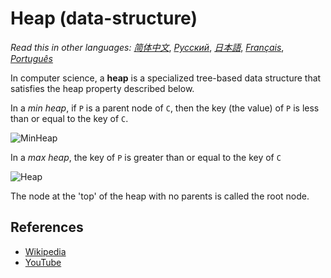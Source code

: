 # Heap (data-structure)

_Read this in other languages:_
[_简体中文_](README.zh-CN.md),
[_Русский_](README.ru-RU.md),
[_日本語_](README.ja-JP.md),
[_Français_](README.fr-FR.md),
[_Português_](README.pt-BR.md)

In computer science, a **heap** is a specialized tree-based
data structure that satisfies the heap property described
below.

In a _min heap_, if `P` is a parent node of `C`, then the
key (the value) of `P` is less than or equal to the
key of `C`.

![MinHeap](https://upload.wikimedia.org/wikipedia/commons/6/69/Min-heap.png)

In a _max heap_, the key of `P` is greater than or equal
to the key of `C`

![Heap](https://upload.wikimedia.org/wikipedia/commons/3/38/Max-Heap.svg)

The node at the 'top' of the heap with no parents is
called the root node.

## References

- [Wikipedia](<https://en.wikipedia.org/wiki/Heap_(data_structure)>)
- [YouTube](https://www.youtube.com/watch?v=t0Cq6tVNRBA&index=5&t=0s&list=PLLXdhg_r2hKA7DPDsunoDZ-Z769jWn4R8)

